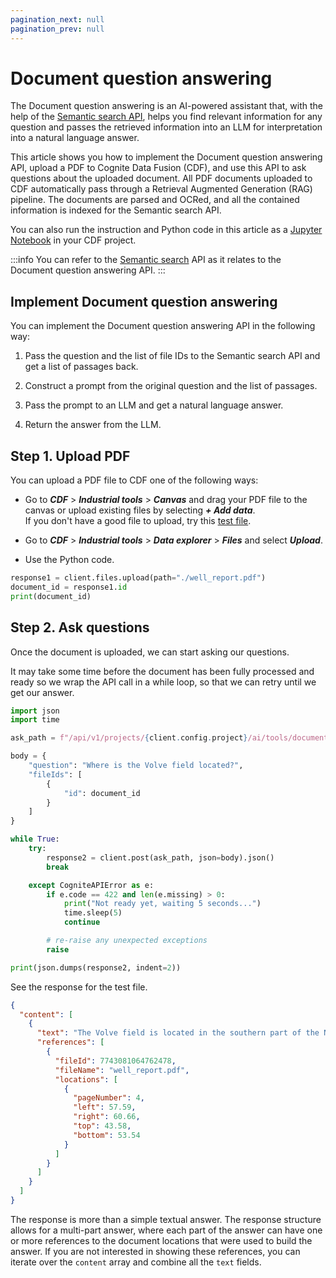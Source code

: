 ```yaml
---
pagination_next: null
pagination_prev: null
---
```


# Document question answering

The Document question answering is an AI-powered assistant that, with the help of the [Semantic search API](./semantic_search), helps you find relevant information for any question and passes the retrieved information into an LLM for interpretation into a natural language answer.

This article shows you how to implement the Document question answering API, upload a PDF to Cognite Data Fusion (CDF), and use this API to ask questions about the uploaded document. All PDF documents uploaded to CDF automatically pass through a Retrieval Augmented Generation (RAG) pipeline. The documents are parsed and OCRed, and all the contained information is indexed for the Semantic search API.

You can also run the instruction and Python code in this article as a [Jupyter Notebook](./document_qa.ipynb) in your CDF project.

:::info
You can refer to the [Semantic search](./semantic_search) API as it relates to the Document question answering API.
:::

## Implement Document question answering

You can implement the Document question answering API in the following way:

  1. Pass the question and the list of file IDs to the Semantic search API and get a list of passages back.

  2. Construct a prompt from the original question and the list of passages.

  3. Pass the prompt to an LLM and get a natural language answer.

  4. Return the answer from the LLM.

## Step 1. Upload PDF

You can upload a PDF file to CDF one of the following ways:

* Go to **_CDF_** > **_Industrial tools_** > **_Canvas_** and drag your PDF file to the canvas or upload existing files by selecting **_+ Add data_**.  
  If you don't have a good file to upload, try this [test file](./well_report.pdf).

* Go to **_CDF_** > **_Industrial tools_** > **_Data explorer_** > **_Files_** and select **_Upload_**.

* Use the Python code.

```python
response1 = client.files.upload(path="./well_report.pdf")
document_id = response1.id
print(document_id)
```

## Step 2. Ask questions

Once the document is uploaded, we can start asking our questions.

It may take some time before the document has been fully processed
and ready so we wrap the API call in a while loop, so that we can
retry until we get our answer.

```python
import json
import time

ask_path = f"/api/v1/projects/{client.config.project}/ai/tools/documents/ask"

body = {
    "question": "Where is the Volve field located?",
    "fileIds": [
        {
            "id": document_id
        }
    ]
}

while True:
    try:
        response2 = client.post(ask_path, json=body).json()
        break

    except CogniteAPIError as e:
        if e.code == 422 and len(e.missing) > 0:
            print("Not ready yet, waiting 5 seconds...")
            time.sleep(5)
            continue

        # re-raise any unexpected exceptions
        raise

print(json.dumps(response2, indent=2))
```

See the response for the test file.

```json
{
  "content": [
    {
      "text": "The Volve field is located in the southern part of the North Sea, approximately eight kilometers north of Sleipner \u00d8st.",
      "references": [
        {
          "fileId": 7743081064762478,
          "fileName": "well_report.pdf",
          "locations": [
            {
              "pageNumber": 4,
              "left": 57.59,
              "right": 60.66,
              "top": 43.58,
              "bottom": 53.54
            }
          ]
        }
      ]
    }
  ]
}
```

The response is more than a simple textual answer. The response structure allows for a multi-part answer, where each part of the answer can have one or more references to the document locations that were used to build the answer. If you are not interested in showing these references, you can iterate over the `content` array and combine all the `text` fields.
